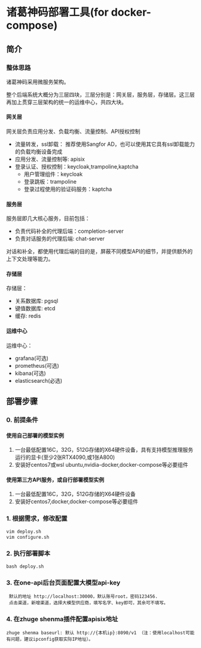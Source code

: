 # 诸葛神码部署工具(for docker-compose)

## 简介

### 整体思路

诸葛神码采用微服务架构。

整个后端系统大概分为三层四块，三层分别是：网关层，服务层，存储层。这三层再加上贯穿三层架构的统一的运维中心，共四大块。

#### 网关层

网关层负责应用分发、负载均衡、流量控制、API授权控制

- 流量转发，ssl卸载： 推荐使用Sangfor AD，也可以使用其它具有ssl卸载能力的负载均衡设备完成
- 应用分发、流量控制等: apisix
- 登录认证、授权控制：keycloak,trampoline,kaptcha
  - 用户管理组件：keycloak
  - 登录跳板：trampoline
  - 登录过程使用的验证码服务：kaptcha

#### 服务层

服务层即几大核心服务，目前包括：

- 负责代码补全的代理后端：completion-server
- 负责对话服务的代理后端: chat-server

对话和补全，都使用代理后端的目的是，屏蔽不同模型API的细节，并提供额外的上下文处理等能力。

#### 存储层

存储层：

- 关系数据库: pgsql
- 键值数据库: etcd
- 缓存: redis

#### 运维中心

运维中心：

- grafana(可选)
- prometheus(可选)
- kibana(可选)
- elasticsearch(必选)

## 部署步骤

### 0. 前提条件

#### 使用自己部署的模型实例

1. 一台最低配置16C，32G，512G存储的X64硬件设备，具有支持模型推理服务运行的显卡(至少2张RTX4090,或1张A800)
2. 安装好centos7或wsl ubuntu,nvidia-docker,docker-compose等必要组件

#### 使用第三方API服务，或自行部署模型实例

1. 一台最低配置16C，32G，512G存储的X64硬件设备
2. 安装好centos7,docker,docker-compose等必要组件

### 1. 根据需求，修改配置

```sh
vim deploy.sh
vim configure.sh
```

### 2. 执行部署脚本
```shell
bash deploy.sh
```

### 3. 在one-api后台页面配置大模型api-key
     默认的地址 http://localhost:30000，默认账号root，密码123456.
     点击渠道，新增渠道，选择大模型供应商，填写名字、key即可，其余可不填写。

### 4. 在zhuge shenma插件配置apisix地址
    zhuge shenma baseurl: 默认 http://{本机ip}:8090/v1 （注：使用localhost可能有问题，建议ipconfig获取实际IP地址）。

